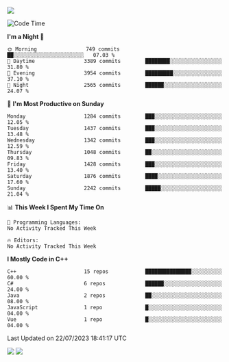 ![](https://komarev.com/ghpvc/?username=lilpidgey&color=red)
<!--START_SECTION:waka-->
![Code Time](http://img.shields.io/badge/Code%20Time-1%2C491%20hrs%2018%20mins-blue)

**I'm a Night 🦉** 

```text
🌞 Morning                749 commits         ██░░░░░░░░░░░░░░░░░░░░░░░   07.03 % 
🌆 Daytime                3389 commits        ████████░░░░░░░░░░░░░░░░░   31.80 % 
🌃 Evening                3954 commits        █████████░░░░░░░░░░░░░░░░   37.10 % 
🌙 Night                  2565 commits        ██████░░░░░░░░░░░░░░░░░░░   24.07 % 
```
📅 **I'm Most Productive on Sunday** 

```text
Monday                   1284 commits        ███░░░░░░░░░░░░░░░░░░░░░░   12.05 % 
Tuesday                  1437 commits        ███░░░░░░░░░░░░░░░░░░░░░░   13.48 % 
Wednesday                1342 commits        ███░░░░░░░░░░░░░░░░░░░░░░   12.59 % 
Thursday                 1048 commits        ██░░░░░░░░░░░░░░░░░░░░░░░   09.83 % 
Friday                   1428 commits        ███░░░░░░░░░░░░░░░░░░░░░░   13.40 % 
Saturday                 1876 commits        ████░░░░░░░░░░░░░░░░░░░░░   17.60 % 
Sunday                   2242 commits        █████░░░░░░░░░░░░░░░░░░░░   21.04 % 
```


📊 **This Week I Spent My Time On** 

```text
💬 Programming Languages: 
No Activity Tracked This Week

🔥 Editors: 
No Activity Tracked This Week
```

**I Mostly Code in C++** 

```text
C++                      15 repos            ███████████████░░░░░░░░░░   60.00 % 
C#                       6 repos             ██████░░░░░░░░░░░░░░░░░░░   24.00 % 
Java                     2 repos             ██░░░░░░░░░░░░░░░░░░░░░░░   08.00 % 
JavaScript               1 repo              █░░░░░░░░░░░░░░░░░░░░░░░░   04.00 % 
Vue                      1 repo              █░░░░░░░░░░░░░░░░░░░░░░░░   04.00 % 
```




 Last Updated on 22/07/2023 18:41:17 UTC
<!--END_SECTION:waka-->
![](https://hit.yhype.me/github/profile?user_id=42968544)
![](https://komarev.com/ghpvc/?lilpidgey)
